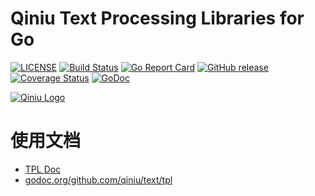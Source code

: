 Qiniu Text Processing Libraries for Go
===============

[![LICENSE](https://img.shields.io/github/license/qiniu/text.svg)](https://github.com/qiniu/text/blob/main/LICENSE)
[![Build Status](https://github.com/qiniu/text/actions/workflows/go.yml/badge.svg)](https://github.com/qiniu/text/actions/workflows/go.yml)
[![Go Report Card](https://goreportcard.com/badge/github.com/qiniu/text)](https://goreportcard.com/report/github.com/qiniu/text)
[![GitHub release](https://img.shields.io/github/v/tag/qiniu/text.svg?label=release)](https://github.com/qiniu/text/releases)
[![Coverage Status](https://codecov.io/gh/qiniu/text/branch/main/graph/badge.svg)](https://codecov.io/gh/qiniu/text)
[![GoDoc](https://pkg.go.dev/badge/github.com/qiniu/text.svg)](https://pkg.go.dev/github.com/qiniu/text)

[![Qiniu Logo](http://open.qiniudn.com/logo.png)](http://www.qiniu.com/)

# 使用文档

* [TPL Doc](https://github.com/qiniu/text/tree/main/tpl)
* [godoc.org/github.com/qiniu/text/tpl](http://godoc.org/github.com/qiniu/text/tpl)
